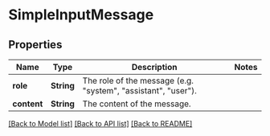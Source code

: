 # SimpleInputMessage

## Properties

Name | Type | Description | Notes
------------ | ------------- | ------------- | -------------
**role** | **String** | The role of the message (e.g. \"system\", \"assistant\", \"user\"). | 
**content** | **String** | The content of the message. | 

[[Back to Model list]](../README.md#documentation-for-models) [[Back to API list]](../README.md#documentation-for-api-endpoints) [[Back to README]](../README.md)


